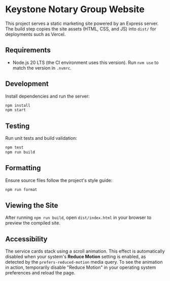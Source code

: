 # Keystone Notary Group Website

This project serves a static marketing site powered by an Express server. The build step copies the site assets (HTML, CSS, and JS) into `dist/` for deployments such as Vercel.

## Requirements

- Node.js 20 LTS (the CI environment uses this version). Run `nvm use` to match the version in `.nvmrc`.

## Development

Install dependencies and run the server:

```bash
npm install
npm start
```

## Testing

Run unit tests and build validation:

```bash
npm test
npm run build
```

## Formatting

Ensure source files follow the project's style guide:

```bash
npm run format
```

## Viewing the Site

After running `npm run build`, open `dist/index.html` in your browser to preview the compiled site.

## Accessibility

The service cards stack using a scroll animation. This effect is automatically
disabled when your system's **Reduce Motion** setting is enabled, as detected by
the `prefers-reduced-motion` media query. To see the animation in action,
temporarily disable "Reduce Motion" in your operating system preferences and
reload the page.
